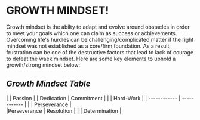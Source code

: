 # **GROWTH MINDSET!**

Growth mindset is the abilty to adapt and evolve around obstacles in order to meet your goals which one can claim as success or achievements. Overcoming life's hurdles can be challenging/complicated matter if the right mindset was not established as a core/firm foundation. As a result, frustration can be one of the destructive factors that lead to lack of courage to defeat the waek mindset. Here are some key elements to uphold a growth/strong mindset below:  

## ***Growth Mindset Table***

|              | Passion       |
| Dedication   | Commitment    |
|              | Hard-Work     |
| ------------ | ------------  |
|              | Perseverance  |        
|Perseverance  | Resolution    |
|              | Determination |
               
